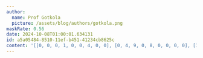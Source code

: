 ```yaml
---
author:
  name: Prof Gotkola
  picture: /assets/blog/authors/gotkola.png
maskRate: 0.56
date: 2024-10-08T01:00:01.634131
id: a5a05484-8510-11ef-b451-41234cb8625c
content: '[[0, 0, 0, 1, 0, 0, 4, 0, 0], [0, 4, 9, 0, 8, 0, 0, 0, 0], [1, 0, 0, 0, 0, 5, 0, 0, 0], [6, 0, 7, 0, 0, 8, 5, 1, 0], [0, 0, 5, 0, 1, 6, 0, 0, 8], [3, 0, 1, 4, 0, 0, 2, 7, 0], [0, 5, 0, 8, 7, 4, 0, 0, 1], [7, 0, 0, 6, 9, 2, 0, 4, 5], [0, 0, 0, 5, 3, 0, 8, 0, 7]]'
---
```


